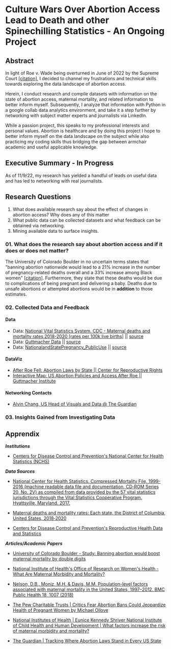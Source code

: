 # Culture Wars Over Abortion Access Lead to Death and other Spinechilling Statistics - An Ongoing Project

## Abstract
In light of Roe v. Wade  being overturned in June of 2022 by the Supreme Court [[citation]](https://www.npr.org/2022/06/24/1102305878/supreme-court-abortion-roe-v-wade-decision-overturn), I decided to channel my frustrations and technical skills towards exploring the data landscape of abortion access.

Herein, I conduct research and compile datasets with information on the state of abortion access, maternal mortality, and related information to better inform myself. Subsequently, I analyze that information with Python in a google collab data analytics environment, and take it a step further by networking with subject matter experts and journalists via LinkedIn. 

While a passion project, this speaks to my professional interests and personal values. Abortion is healthcare and by doing this project I hope to better inform myself on the data landscape on the subject while also practicing my coding skills thus bridging the gap between armchair academic and useful applicable knowledge.

## Executive Summary - In Progress
As of 11/9/22, my research has yielded a handful of leads on useful data and has led to networking with real journalists.

## Research Questions
01. What does available research say about the effect of changes in abortion access? Why does any of this matter
02. What public data can be collected datasets and what feedback can be obtained via networking.
03. Mining available data to surface insights.


### 01. What does the research say about abortion access and if it does or does not matter?
The University of Colorado Boulder in no uncertain terms states that "banning abortion nationwide would lead to a 21% increase in the number of pregnancy-related deaths overall and a 33% increase among Black women" [[citation]](https://www.colorado.edu/today/2021/09/08/study-banning-abortion-would-boost-maternal-mortality-double-digits). Furthermore, they state that these deaths would be due to complications of being pregnant and delivering a baby. Deaths due to unsafe abortions or attempted abortions would be in **addition** to those estimates.

### 02. Collected Data and Feedback

#### Data
- Data: [National Vital Statistics System. CDC - Maternal deaths and mortality rates 2018-2020 [rates per 100k live births]](https://github.com/TuckerRasbury/00_MaternalMortalityandAbortionRelatedStatistics/blob/e83ebfd619306c5c9981265e4f624780afb0bb35/data/VitalStatistics_raw_data.xlsx) || [source](https://www.cdc.gov/nchs/maternal-mortality/MMR-2018-2020-State-Data.pdf)
- Data: [Guttmacher Data](https://github.com/TuckerRasbury/00_MaternalMortalityandAbortionRelatedStatistics/blob/06c11624c04bb8cf571ba2132403441b89db3476/data/GuttmacherDataCenter-2.xlsx) || [source](https://data.guttmacher.org/regions)
- Data: [NationalandStatePregnancy_PublicUse](https://github.com/TuckerRasbury/00_MaternalMortalityandAbortionRelatedStatistics/blob/99ef86899667d7ea2d63c0d56ba556fa039ce1be/data/NationalAndStatePregnancy_PublicUse.csv) || [source]()

#### DataViz
- [After Roe Fell: Abortion Laws by State || Center for Reproductive Rights](https://reproductiverights.org/maps/abortion-laws-by-state/)
- [Interactive Map: US Abortion Policies and Access After Roe || Guttmacher Institute](https://states.guttmacher.org/policies/)

#### Networking Contacts
- [Alvin Chang, US Head of Visuals and Data @ The Guardian](https://www.theguardian.com/profile/alvin-chang)

### 03. Insights Gained from Investigating Data


## Apprendix

***Institutions***
* [Centers for Disease Control and Prevention's National Center for Health Statistics (NCHS)](https://www.cdc.gov/nchs/maternal-mortality/data.htm)

***Data Sources***
* [National Center for Health Statistics. Compressed Mortality File, 1999-2016 (machine readable data file and documentation, CD‑ROM Series 20, No. 2V) as compiled from data provided by the 57 vital statistics jurisdictions through the Vital Statistics Cooperative Program.  Hyattsville, Maryland. 2017.](https://www.cdc.gov/nchs/data_access/cmf.htm)

* [Maternal deaths and mortality rates: Each state, the District of Columbia, United States, 2018‐2020](https://www.cdc.gov/nchs/maternal-mortality/MMR-2018-2020-State-Data.pdf)

* [Centers for Disease Control and Prevention's Reproductive Health Data and Statistics](https://www.cdc.gov/reproductivehealth/data_stats/index.htm)


***Articles/Academic Papers***
* [University of Colorado Boulder - Study: Banning abortion would boost maternal mortality by double digits](https://www.colorado.edu/today/2021/09/08/study-banning-abortion-would-boost-maternal-mortality-double-digits)

* [National Institute of Health's Office of Research on Women's Health - What Are Maternal Morbidity and Mortality?](https://orwh.od.nih.gov/mmm-portal/what-mmm)

* [Nelson, D.B., Moniz, M.H. & Davis, M.M. Population-level factors associated with maternal mortality in the United States, 1997–2012. BMC Public Health 18, 1007 (2018)](https://bmcpublichealth.biomedcentral.com/articles/10.1186/s12889-018-5935-2)

* [The Pew Charitable Trusts | Critics Fear Abortion Bans Could Jeopardize Health of Pregnant Women by Michael Ollove](https://www.pewtrusts.org/en/research-and-analysis/blogs/stateline/2022/06/22/critics-fear-abortion-bans-could-jeopardize-health-of-pregnant-women)

* [National Institutes of Health | Eunice Kennedy Shriver National Institute of Child Health and Human Development | What factors increase the risk of maternal morbidity and mortality?](https://www.nichd.nih.gov/health/topics/maternal-morbidity-mortality/conditioninfo/factors#)

* [The Guardian | Tracking Where Abortion Laws Stand in Every US State](https://www.theguardian.com/us-news/ng-interactive/2022/jun/28/tracking-where-abortion-laws-stand-in-every-state)
